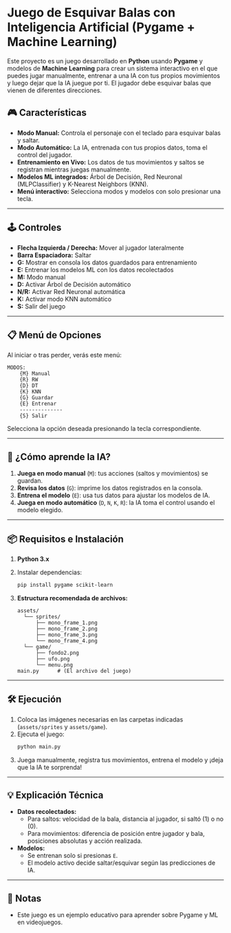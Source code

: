# Juego de Esquivar Balas con Inteligencia Artificial (Pygame + Machine Learning)

Este proyecto es un juego desarrollado en **Python** usando **Pygame** y modelos de **Machine Learning** para crear un sistema interactivo en el que puedes jugar manualmente, entrenar a una IA con tus propios movimientos y luego dejar que la IA juegue por ti. El jugador debe esquivar balas que vienen de diferentes direcciones.

## 🎮 Características

- **Modo Manual:** Controla el personaje con el teclado para esquivar balas y saltar.
- **Modo Automático:** La IA, entrenada con tus propios datos, toma el control del jugador.
- **Entrenamiento en Vivo:** Los datos de tus movimientos y saltos se registran mientras juegas manualmente.
- **Modelos ML integrados:** Árbol de Decisión, Red Neuronal (MLPClassifier) y K-Nearest Neighbors (KNN).
- **Menú interactivo:** Selecciona modos y modelos con solo presionar una tecla.

---

## 🕹️ Controles

- **Flecha Izquierda / Derecha:** Mover al jugador lateralmente
- **Barra Espaciadora:** Saltar
- **G:** Mostrar en consola los datos guardados para entrenamiento
- **E:** Entrenar los modelos ML con los datos recolectados
- **M:** Modo manual
- **D:** Activar Árbol de Decisión automático
- **N/R:** Activar Red Neuronal automática
- **K:** Activar modo KNN automático
- **S:** Salir del juego

---

## 📋 Menú de Opciones

Al iniciar o tras perder, verás este menú:

    MODOS:
        {M} Manual 
        {R} RW
        {D} DT
        {K} KNN
        {G} Guardar
        {E} Entrenar
        --------------
        {S} Salir 


Selecciona la opción deseada presionando la tecla correspondiente.

---

## 🧠 ¿Cómo aprende la IA?

1. **Juega en modo manual** (`M`): tus acciones (saltos y movimientos) se guardan.
2. **Revisa los datos** (`G`): imprime los datos registrados en la consola.
3. **Entrena el modelo** (`E`): usa tus datos para ajustar los modelos de IA.
4. **Juega en modo automático** (`D`, `N`, `K`, `R`): la IA toma el control usando el modelo elegido.

---

## 📦 Requisitos e Instalación

1. **Python 3.x**  
2. Instalar dependencias:
    ```bash
    pip install pygame scikit-learn
    ```

3. **Estructura recomendada de archivos:**
    ```
    assets/
      └── sprites/
          ├── mono_frame_1.png
          ├── mono_frame_2.png
          ├── mono_frame_3.png
          └── mono_frame_4.png
      └── game/
          ├── fondo2.png
          ├── ufo.png
          └── menu.png
    main.py      # (El archivo del juego)
    ```

---

## 🛠️ Ejecución

1. Coloca las imágenes necesarias en las carpetas indicadas (`assets/sprites` y `assets/game`).
2. Ejecuta el juego:
    ```bash
    python main.py
    ```
3. Juega manualmente, registra tus movimientos, entrena el modelo y ¡deja que la IA te sorprenda!

---

## 💡 Explicación Técnica

- **Datos recolectados:**  
  - Para saltos: velocidad de la bala, distancia al jugador, si saltó (1) o no (0).
  - Para movimientos: diferencia de posición entre jugador y bala, posiciones absolutas y acción realizada.
- **Modelos:**  
  - Se entrenan solo si presionas `E`.
  - El modelo activo decide saltar/esquivar según las predicciones de IA.


---

## 📝 Notas

- Este juego es un ejemplo educativo para aprender sobre Pygame y ML en videojuegos.


